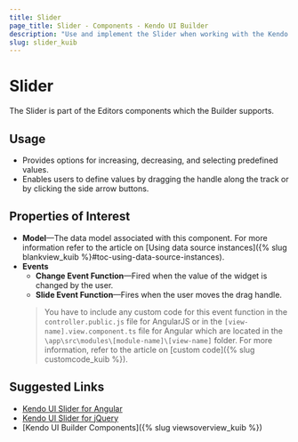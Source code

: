 ```yaml
---
title: Slider
page_title: Slider - Components - Kendo UI Builder
description: "Use and implement the Slider when working with the Kendo UI Builder tool for creating and managing Angular and AngularJS-based web applications."
slug: slider_kuib
---
```


# Slider

The Slider is part of the Editors components which the Builder supports.

## Usage

* Provides options for increasing, decreasing, and selecting predefined values.
* Enables users to define values by dragging the handle along the track or by clicking the side arrow buttons.

## Properties of Interest

* **Model**&mdash;The data model associated with this component. For more information refer to the article on [Using data source instances]({% slug blankview_kuib %}#toc-using-data-source-instances).
* **Events**
    * **Change Event Function**&mdash;Fired when the value of the widget is changed by the user.
    * **Slide Event Function**&mdash;Fires when the user moves the drag handle.
    > You have to include any custom code for this event function in the `controller.public.js` file for AngularJS or in the `[view-name].view.component.ts` file for Angular which are located in the `\app\src\modules\[module-name]\[view-name]` folder. For more information, refer to the article on [custom code]({% slug customcode_kuib %}).

## Suggested Links

* [Kendo UI Slider for Angular](https://www.telerik.com/kendo-angular-ui/components/inputs/slider/)
* [Kendo UI Slider for jQuery](https://demos.telerik.com/kendo-ui/slider/index)
* [Kendo UI Builder Components]({% slug viewsoverview_kuib %})
